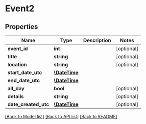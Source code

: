 # Event2

## Properties
Name | Type | Description | Notes
------------ | ------------- | ------------- | -------------
**event_id** | **int** |  | [optional] 
**title** | **string** |  | [optional] 
**location** | **string** |  | [optional] 
**start_date_utc** | [**\DateTime**](\DateTime.md) |  | 
**end_date_utc** | [**\DateTime**](\DateTime.md) |  | 
**all_day** | **bool** |  | [optional] 
**details** | **string** |  | [optional] 
**date_created_utc** | [**\DateTime**](\DateTime.md) |  | [optional] 

[[Back to Model list]](../README.md#documentation-for-models) [[Back to API list]](../README.md#documentation-for-api-endpoints) [[Back to README]](../README.md)


